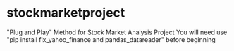 # stockmarketproject
"Plug and Play" Method for Stock Market Analysis Project
You will need use "pip install fix_yahoo_finance and pandas_datareader" before beginning
